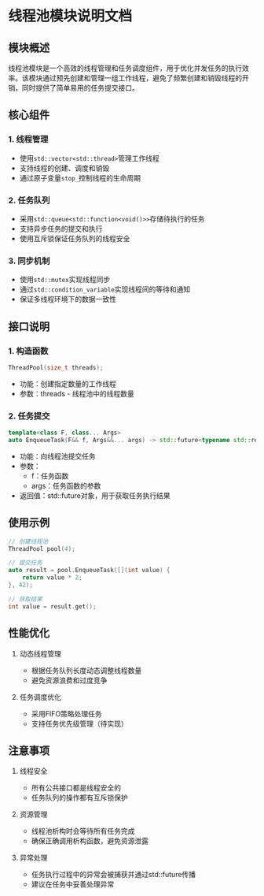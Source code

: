 # 线程池模块说明文档

## 模块概述
线程池模块是一个高效的线程管理和任务调度组件，用于优化并发任务的执行效率。该模块通过预先创建和管理一组工作线程，避免了频繁创建和销毁线程的开销，同时提供了简单易用的任务提交接口。

## 核心组件

### 1. 线程管理
- 使用`std::vector<std::thread>`管理工作线程
- 支持线程的创建、调度和销毁
- 通过原子变量`stop_`控制线程的生命周期

### 2. 任务队列
- 采用`std::queue<std::function<void()>>`存储待执行的任务
- 支持异步任务的提交和执行
- 使用互斥锁保证任务队列的线程安全

### 3. 同步机制
- 使用`std::mutex`实现线程同步
- 通过`std::condition_variable`实现线程间的等待和通知
- 保证多线程环境下的数据一致性

## 接口说明

### 1. 构造函数
```cpp
ThreadPool(size_t threads);
```
- 功能：创建指定数量的工作线程
- 参数：threads - 线程池中的线程数量

### 2. 任务提交
```cpp
template<class F, class... Args>
auto EnqueueTask(F&& f, Args&&... args) -> std::future<typename std::result_of<F(Args...)>::type>;
```
- 功能：向线程池提交任务
- 参数：
  - f：任务函数
  - args：任务函数的参数
- 返回值：std::future对象，用于获取任务执行结果

## 使用示例
```cpp
// 创建线程池
ThreadPool pool(4);

// 提交任务
auto result = pool.EnqueueTask([](int value) {
    return value * 2;
}, 42);

// 获取结果
int value = result.get();
```

## 性能优化
1. 动态线程管理
   - 根据任务队列长度动态调整线程数量
   - 避免资源浪费和过度竞争

2. 任务调度优化
   - 采用FIFO策略处理任务
   - 支持任务优先级管理（待实现）

## 注意事项
1. 线程安全
   - 所有公共接口都是线程安全的
   - 任务队列的操作都有互斥锁保护

2. 资源管理
   - 线程池析构时会等待所有任务完成
   - 确保正确调用析构函数，避免资源泄露

3. 异常处理
   - 任务执行过程中的异常会被捕获并通过std::future传播
   - 建议在任务中妥善处理异常
